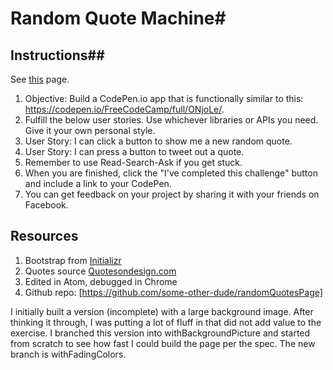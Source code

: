 # Random Quote Machine#

## Instructions##

See [this](https://www.freecodecamp.org/challenges/build-a-random-quote-machine) page.



1. Objective: Build a CodePen.io app that is functionally similar to this: https://codepen.io/FreeCodeCamp/full/ONjoLe/.
1. Fulfill the below user stories. Use whichever libraries or APIs you need. Give it your own personal style.
1. User Story: I can click a button to show me a new random quote.
1. User Story: I can press a button to tweet out a quote.
1. Remember to use Read-Search-Ask if you get stuck.
1. When you are finished, click the "I've completed this challenge" button and include a link to your CodePen.
1. You can get feedback on your project by sharing it with your friends on Facebook.

## Resources

1. Bootstrap from [Initializr](http://www.initializr.com)
1. Quotes source [Quotesondesign.com](https://quotesondesign.com/api-v4-0/)
1. Edited in Atom, debugged in Chrome
1. Github repo: [https://github.com/some-other-dude/randomQuotesPage]


I initially built a version (incomplete) with a large background image.  After thinking it through, I was putting a lot of fluff in that did not add value to the exercise.  I branched this version into withBackgroundPicture and started from scratch to see how fast I could build the page per the spec. The new branch is withFadingColors.
